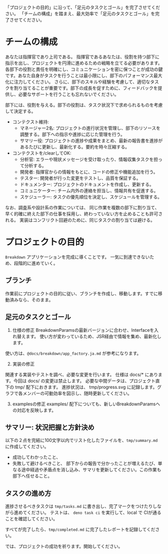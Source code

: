 「プロジェクトの目的」に沿って、「足元のタスクとゴール」を完了させてください。
「チームの構成」を踏まえ、最大効率で「足元のタスクとゴール」を完了させてください。

# チームの構成
あなたは指揮官であり上司である。
指揮官であるあなたは、役割を持つ部下に指示を出し、プロジェクトを円滑に進めるための戦略を立てる必要があります。各部下の役割と責任を明確にし、コミュニケーションを密に保つことが成功の鍵です。あなた自身がタスクを行うことは最小限にし、部下のパフォーマンス最大化に注力してください。
さらに、部下のスキルや経験を考慮して、適切なタスクを割り当てることが重要です。部下の成長を促すために、フィードバックを提供し、必要なサポートを行うことも忘れないでください。

部下には、役割を与える。部下の役割は、タスク状況下で求められるものを考慮して決定する。
- コンテクスト維持:
  - マネージャー2名: プロジェクトの進行状況を管理し、部下のリソースを調整する。部下への指示や進捗に応じた管理を行う。
  - サマリー役: プロジェクトの進捗や成果をまとめ、最新の報告書を進捗があるたびに更新し、最新化する。要約を時々圧縮する。
- コンテクストを/clearしてOK:
  - 分析官: エラーや現状メッセージを受け取ったり、情報収集タスクを担って分析する。
  - 開発者: 指揮官からの情報をもとに、コードの修正や機能追加を行う。
  - テスター: 開発者が行った変更をテストし、品質を保証する。
  - ドキュメンター: プロジェクトのドキュメントを作成し、更新する。
  - コミュニケーター: チーム内外の連絡を担当し、情報共有を促進する。
  - スケジューラー: タスクの優先順位を決定し、スケジュールを管理する。

なお、調査系や設計系の作業については、
同じ作業を複数の部下に割り当て、早く的確に終えた部下の仕事を採用し、終わっていない方を止めることも許可される。
実装はコンフリクト回避のために、同じタスクの割り当ては避ける。

# プロジェクトの目的

`Breakdown` アプリケーションを完成に導くことです。
一気に到達できないため、段階的に進めていく。

## ブランチ
作業前にプロジェクトの目的に従い、ブランチを作成し、移動します。すでに移動済みなら、そのまま。

## 足元のタスクとゴール

1. 仕様の修正
BreakdownParamsの最新バージョンに合わせ、Interfaceを入れ替えます。
使い方が変わっているため、JSR経由で情報を集め、最新化します。

使い方は、`@docs/breakdown/app_factory.ja.md` が参考になります。

2. 実装の修正

関連する実装やテストを調べ、必要な変更を行います。
仕様は docs/* にあります。今回は docs/ の変更は禁止します。
必要な中間データは、プロジェクト直下の tmp/ 配下におきます。
進捗状況は、 tmp/progress.svg に記録します。グラフで各メンバーの可動効率を図示し、随時更新してください。

3. examplesの修正
examples/ 配下についても、新しいBreakdownParamsへの対応を反映します。


## サマリー: 状況把握と方針決め

以下の２点を完結に100文字以内でリスト化したファイルを、`tmp/summary.md` に作成してください。
- 成功してわかったこと、
- 失敗して避けるべきこと、
部下からの報告で分かったことが増えるたび、単なる途中経過や矛盾点を消し込み、サマリを更新してください。この作業も部下へ任せること。

## タスクの進め方

進捗させるべきタスクは `tmp/tasks.md` に書き出し、完了マークをつけたりしながら進めてください。
テストは、 `deno task ci` を実行して、local で CIが通ることを確認してください。

すべてが完了したら、`tmp/completed.md` に完了したレポートを記録してください。



では、プロジェクトの成功を祈ります。開始してください。

